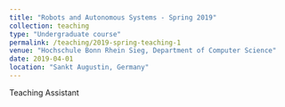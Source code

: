 ```yaml
---
title: "Robots and Autonomous Systems - Spring 2019"
collection: teaching
type: "Undergraduate course"
permalink: /teaching/2019-spring-teaching-1
venue: "Hochschule Bonn Rhein Sieg, Department of Computer Science"
date: 2019-04-01
location: "Sankt Augustin, Germany"
---
```


Teaching Assistant

<!-- Heading 1
======

Heading 2
======

Heading 3
====== -->